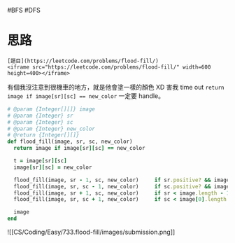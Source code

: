 #BFS
#DFS

# 思路

```ad-note
[題目](https://leetcode.com/problems/flood-fill/)
<iframe src="https://leetcode.com/problems/flood-fill/" width=600 height=400></iframe>
```

有個我沒注意到很機車的地方，就是他會塗一樣的顏色 XD 害我 time out
`return image if image[sr][sc] == new_color` 一定要 handle。

```ruby
# @param {Integer[][]} image
# @param {Integer} sr
# @param {Integer} sc
# @param {Integer} new_color
# @return {Integer[][]}
def flood_fill(image, sr, sc, new_color)
  return image if image[sr][sc] == new_color

  t = image[sr][sc]
  image[sr][sc] = new_color

  flood_fill(image, sr - 1, sc, new_color)     if sr.positive? && image[sr - 1][sc] == t
  flood_fill(image, sr, sc - 1, new_color)     if sc.positive? && image[sr][sc - 1] == t
  flood_fill(image, sr + 1, sc, new_color)     if sr < image.length - 1 && image[sr + 1][sc] == t
  flood_fill(image, sr, sc + 1, new_color)     if sc < image[0].length - 1 && image[sr][sc + 1] == t

  image
end
```

![[CS/Coding/Easy/733.flood-fill/images/submission.png]]
